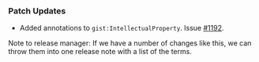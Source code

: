 ### Patch Updates

- Added annotations to `gist:IntellectualProperty`. Issue [#1192](https://github.com/semanticarts/gist/issues/1192).

Note to release manager: If we have a number of changes like this, we can throw them into one release note with a list of the terms.
